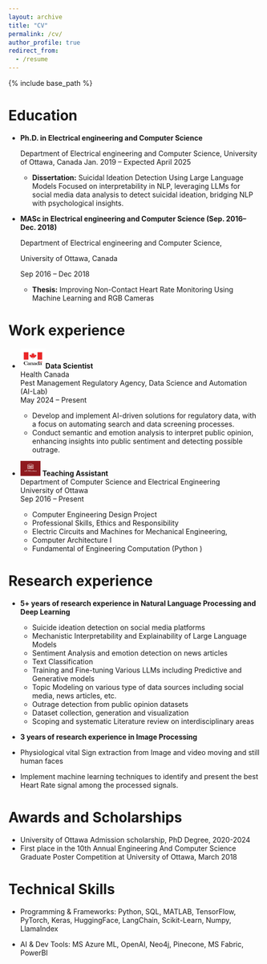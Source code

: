 ```yaml
---
layout: archive
title: "CV"
permalink: /cv/
author_profile: true
redirect_from:
  - /resume
---
```


{% include base_path %}

Education
======
* **Ph.D. in Electrical engineering and Computer Science** 

  Department of Electrical engineering and Computer Science,
  University of Ottawa, Canada
  Jan. 2019 – Expected April 2025
    *	**Dissertation:** Suicidal Ideation Detection Using Large Language Models
Focused on interpretability in NLP, leveraging LLMs for social media data analysis to detect suicidal ideation, bridging NLP with psychological insights.

* **MASc in Electrical engineering and Computer Science (Sep. 2016– Dec. 2018)**

  Department of Electrical engineering and Computer Science,
  
  University of Ottawa, Canada
  
  Sep 2016 – Dec 2018
    * **Thesis:** Improving Non-Contact Heart Rate Monitoring Using Machine Learning and RGB Cameras

Work experience
======
* <img src="https://github.com/Hamideh-ghanadian/Hamideh-Ghanadian.github.io/blob/main/images/canada.jpg?raw=true" alt="Logo" width="50" height="40">**Data Scientist**<br>
    Health Canada<br>
    Pest Management Regulatory Agency, Data Science and Automation (AI-Lab)<br>
    May 2024 – Present<br>
    
    *  Develop and implement AI-driven solutions for regulatory data, with a focus on automating search and data screening   processes.
    * Conduct semantic and emotion analysis to interpret public opinion, enhancing insights into public sentiment and detecting possible outrage.



* <img src="https://github.com/Hamideh-ghanadian/Hamideh-Ghanadian.github.io/blob/main/images/uottawa.png?raw=true" alt="Logo" width="40" height="30"> **Teaching Assistant**<br> 
    Department of Computer Science and Electrical Engineering<br>
    University of Ottawa<br>
    Sep 2016 – Present
    
    * Computer Engineering Design Project
    * Professional Skills, Ethics and Responsibility
    * Electric Circuits and Machines for Mechanical Engineering,
    * Computer Architecture I
    * Fundamental of Engineering Computation (Python )


Research experience
======
* **5+ years of research experience in Natural Language Processing and Deep Learning**

  *	Suicide ideation detection on social media platforms  
  *	Mechanistic Interpretability and Explainability of Large Language Models
  *	Sentiment Analysis and emotion detection on news articles 
  *	Text Classification
  *	Training and Fine-tuning Various LLMs including Predictive and Generative models
  *	Topic Modeling on various type of data sources including social media, news articles, etc. 
  *	Outrage detection from public opinion datasets
  *	Dataset collection, generation and visualization
  *	Scoping and systematic Literature review on interdisciplinary areas 

*	**3 years of research experience in Image Processing**
  *	Physiological vital Sign extraction from Image and video moving and still human faces
  *	Implement machine learning techniques to identify and present the best Heart Rate signal among the processed signals.

Awards and Scholarships
======
* University of Ottawa Admission scholarship, PhD Degree, 2020-2024
*	First place in the 10th Annual Engineering And Computer Science Graduate Poster Competition at University of Ottawa, March 2018



Technical Skills
======
* Programming & Frameworks:
  Python, SQL, MATLAB, TensorFlow, PyTorch, Keras, HuggingFace, LangChain, Scikit-Learn, Numpy, LlamaIndex

* AI & Dev Tools:
  MS Azure ML, OpenAI, Neo4j, Pinecone, MS Fabric, PowerBI

 


